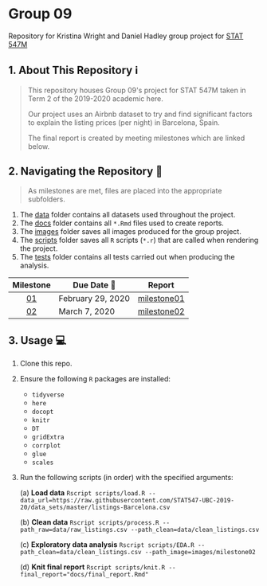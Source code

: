 # Group 09
Repository for Kristina Wright and Daniel Hadley group project for [STAT 547M](https://stat545.stat.ubc.ca/)

## 1. About This Repository :information_source:
> This repository houses Group 09's project for STAT 547M taken in Term 2 of the 2019-2020 academic here.
>
> Our project uses an Airbnb dataset to try and find significant factors to explain the listing prices (per night) in Barcelona, Spain.
>
> The final report is created by meeting milestones which are linked below.

## 2. Navigating the Repository :file_folder:
> As milestones are met, files are placed into the appropriate subfolders. 

1. The [data](https://github.com/STAT547-UBC-2019-20/group_09/tree/master/data) folder contains all datasets used throughout the project.
1. The [docs](https://github.com/STAT547-UBC-2019-20/group_09/tree/master/docs) folder contains all `*.Rmd` files used to create reports.
1. The [images](https://github.com/STAT547-UBC-2019-20/group_09/tree/master/images) folder saves all images produced for the group project.
1. The [scripts](https://github.com/STAT547-UBC-2019-20/group_09/tree/master/scripts) folder saves all `R` scripts (`*.r`) that are called when rendering the project.
1. The [tests](https://github.com/STAT547-UBC-2019-20/group_09/tree/master/tests) folder contains all tests carried out when producing the analysis.

| Milestone | Due Date :date: | Report
| :--: | ---- | :--------------: |
| [01](https://stat545.stat.ubc.ca/evaluation/milestone_01/milestone_01/) | February 29, 2020 | [milestone01](https://stat547-ubc-2019-20.github.io/group_09/docs/milestone01/milestone01.html) |
| [02](https://stat545.stat.ubc.ca/evaluation/milestone_02/milestone_02/) | March 7, 2020 | [milestone02](https://stat547-ubc-2019-20.github.io/group_09/docs/milestone02/milestone02.html) |

## 3. Usage :computer:

1. Clone this repo.

1. Ensure the following `R` packages are installed:

    - `tidyverse`
    - `here`
    - `docopt`
    - `knitr`
    - `DT`
    - `gridExtra`
    - `corrplot`
    - `glue`
    - `scales`
  
1. Run the following scripts (in order) with the specified arguments:

    (a) **Load data**
    `Rscript scripts/load.R --data_url=https://raw.githubusercontent.com/STAT547-UBC-2019-20/data_sets/master/listings-Barcelona.csv`
  
    (b) **Clean data**
    `Rscript scripts/process.R --path_raw=data/raw_listings.csv --path_clean=data/clean_listings.csv`
  
    (c) **Exploratory data analysis**
    `Rscript scripts/EDA.R --path_clean=data/clean_listings.csv --path_image=images/milestone02`
  
    (d) **Knit final report**
    `Rscript scripts/knit.R --final_report="docs/final_report.Rmd"`
